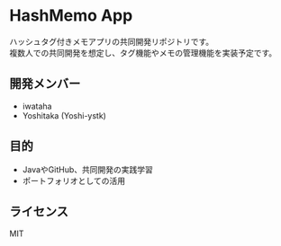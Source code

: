 # HashMemo App

ハッシュタグ付きメモアプリの共同開発リポジトリです。  
複数人での共同開発を想定し、タグ機能やメモの管理機能を実装予定です。

## 開発メンバー

- iwataha
- Yoshitaka (Yoshi-ystk)

## 目的

- JavaやGitHub、共同開発の実践学習
- ポートフォリオとしての活用

## ライセンス

MIT
